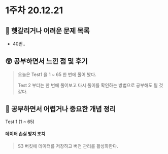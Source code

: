 # 1주차 20.12.21

## 🔮 헷갈리거나 어려운 문제 목록
* 40번..

## 😲 공부하면서 느낀 점 및 후기
>  오늘은 Test1 을 1 ~ 65 한 번에 풀어 봤다. 
>
> Test 2 부터는 한 번에 풀어보고 다시 풀이를 확인하는 방법으로 공부해도 될 것 같다.

## 👻 공부하면서 어렵거나 중요한 개념 정리

Test 1 (1 ~ 65)



#### 데이터 손실 방지 조치

> S3 버킷에 데이터를 저장하고 버전 관리를 활성화한다.

